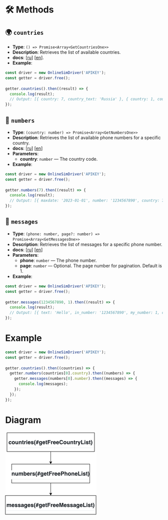# 🛠️ Methods

## 🌍 `countries`

- **Type**: `() => Promise<Array<GetCountriesOne>>`
- **Description**: Retrieves the list of available countries.
- **docs**: [[ru](https://onlinesim.io/ru/openapi_docs/onlinesim-api-un/get/api_getFreeCountryList)] [[en](https://onlinesim.io/openapi_docs/onlinesim-api-un/get/api_getFreeCountryList)].
- **Example**:

```typescript
const driver = new OnlineSimDriver('APIKEY');
const getter = driver.free();

getter.countries().then((result) => {
  console.log(result);
  // Output: [{ country: 7, country_text: 'Russia' }, { country: 1, country_text: 'USA' }]
});
```

## 📱 `numbers`

- **Type**: `(country: number) => Promise<Array<GetNumbersOne>>`
- **Description**: Retrieves the list of available phone numbers for a specific country.
- **docs**: [[ru](https://onlinesim.io/ru/openapi_docs/onlinesim-api-un/get/api_getFreePhoneList)] [[en](https://onlinesim.io/openapi_docs/onlinesim-api-un/get/api_getFreePhoneList)]
- **Parameters**:
    - **country**: `number` — The country code.
- **Example**:

```typescript
const driver = new OnlineSimDriver('APIKEY');
const getter = driver.free();

getter.numbers(7).then((result) => {
  console.log(result);
  // Output: [{ maxdate: '2023-01-01', number: '1234567890', country: 7, updated_at: '2023-01-01', data_humans: '1 day ago', full_number: '1234567890', country_text: 'Russia' }]
});
```

## 📨 `messages`

- **Type**: `(phone: number, page?: number) => Promise<Array<GetMessagesOne>>`
- **Description**: Retrieves the list of messages for a specific phone number.
- **docs**: [[ru](https://onlinesim.io/ru/openapi_docs/onlinesim-api-un/get/api_getFreeMessageList)] [[en](https://onlinesim.io/openapi_docs/onlinesim-api-un/get/api_getFreeMessageList)]
- **Parameters**:
    - **phone**: `number` — The phone number.
    - **page**: `number` — Optional. The page number for pagination. Default is 1.
- **Example**:

```typescript
const driver = new OnlineSimDriver('APIKEY');
const getter = driver.free();

getter.messages(1234567890, 1).then((result) => {
  console.log(result);
  // Output: [{ text: 'Hello', in_number: '1234567890', my_number: 1, created_at: '2023-01-01', data_humans: '1 day ago' }]
});
```

# Example

```typescript
const driver = new OnlineSimDriver('APIKEY');
const getter = driver.free();

getter.countries().then((countries) => {
  getter.numbers(countries[0].country).then((numbers) => {
    getter.messages(numbers[0].number).then((messages) => {
      console.log(messages);
    });
  });
});
```

# Diagram

![Diagram](/GetFree.png "Workflow Diagram")
